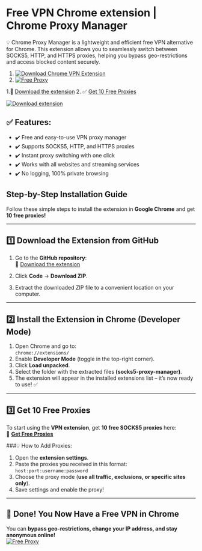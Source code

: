 # Free VPN Chrome extension | Chrome Proxy Manager
💡 Chrome Proxy Manager is a lightweight and efficient free VPN alternative for Chrome. This extension allows you to seamlessly switch between SOCKS5, HTTP, and HTTPS proxies, helping you bypass geo-restrictions and access blocked content securely.

1. [![Download Chrome VPN Extension](https://github.com/seojacky/free-vpn-chrome-extension/blob/master/Download-extension.png)](https://github.com/seojacky/free-vpn-chrome-extension/releases/download/latest/free-vpn-chrome-extension.zip)
2. [![Free Proxy](https://github.com/seojacky/free-vpn-chrome-extension/blob/master/Free-Web-Proxies.png)](https://www.webshare.io/?referral_code=cqjv56e3hysl)


1.🔗 [Download the extension](https://github.com/seojacky/free-vpn-chrome-extension/releases/download/latest/free-vpn-chrome-extension.zip) 
2. ✅  [Get 10 Free Proxies](https://www.webshare.io/?referral_code=cqjv56e3hysl)

[![Download extension](https://img.shields.io/badge/Download-ZIP-blue?style=for-the-badge&logo=github)](https://github.com/seojacky/free-vpn-chrome-extension/releases/latest/download/free-vpn-chrome-extension.zip)


## ✅ Features:

- ✔️ Free and easy-to-use VPN proxy manager  
- ✔️ Supports SOCKS5, HTTP, and HTTPS proxies  
- ✔️ Instant proxy switching with one click  
- ✔️ Works with all websites and streaming services  
- ✔️ No logging, 100% private browsing  



## **Step-by-Step Installation Guide**  
Follow these simple steps to install the extension in **Google Chrome** and get **10 free proxies!**  

---

## **1️⃣ Download the Extension from GitHub**  
1. Go to the **GitHub repository**:  
   🔗 [Download the extension](https://github.com/seojacky/free-vpn-chrome-extension/releases/download/latest/free-vpn-chrome-extension.zip)
   
3. Click **Code** → **Download ZIP**.  
4. Extract the downloaded ZIP file to a convenient location on your computer.  

---

## **2️⃣ Install the Extension in Chrome (Developer Mode)**  
1. Open Chrome and go to:  
   ```chrome://extensions/```  
2. Enable **Developer Mode** (toggle in the top-right corner).  
3. Click **Load unpacked**.  
4. Select the folder with the extracted files **(socks5-proxy-manager)**.  
5. The extension will appear in the installed extensions list – it’s now ready to use! ✅  

---

## **3️⃣ Get 10 Free Proxies**  
To start using the **VPN extension**, get **10 free SOCKS5 proxies** here:  
🔗 [**Get Free Proxies**](https://www.webshare.io/?referral_code=cqjv56e3hysl)  

###💡 How to Add Proxies: 
1. Open the **extension settings**.  
2. Paste the proxies you received in this format:  
   ```host:port:username:password```  
3. Choose the proxy mode (**use all traffic, exclusions, or specific sites only**).  
4. Save settings and enable the proxy!  

---

## 🎯 Done! You Now Have a Free VPN in Chrome  
You can **bypass geo-restrictions, change your IP address, and stay anonymous online!**  
[![Free Proxy](https://github.com/seojacky/free-vpn-chrome-extension/raw/master/webshare-free-proxy-1200x350.png)](https://www.webshare.io/?referral_code=cqjv56e3hysl)



